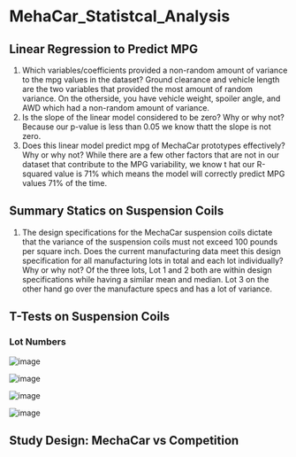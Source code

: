 # MehaCar_Statistcal_Analysis

## Linear Regression to Predict MPG
1. Which variables/coefficients provided a non-random amount of variance to the mpg values in the dataset?
    Ground clearance and vehicle length are the two variables that provided the most amount of random variance. On the otherside, you have vehicle weight, spoiler angle, and AWD which had a non-random amount of variance. 
2. Is the slope of the linear model considered to be zero? Why or why not?
    Because our p-value is less than 0.05 we know thatt the slope is not zero. 
3. Does this linear model predict mpg of MechaCar prototypes effectively? Why or why not?
    While there are a few other factors that are not in our dataset that contribute to the MPG variability, we know t hat our R-squared value is 71% which means the model will correctly predict MPG values 71% of the time.

## Summary Statics on Suspension Coils
1. The design specifications for the MechaCar suspension coils dictate that the variance of the suspension coils must not exceed 100 pounds per square inch. Does the current manufacturing data meet this design specification for all manufacturing lots in total and each lot individually? Why or why not?
   Of the three lots, Lot 1 and 2 both are within design specifications while having a similar mean and median. Lot 3 on the other hand go over the manufacture specs and has a lot of variance. 

## T-Tests on Suspension Coils

### Lot Numbers
![image](https://user-images.githubusercontent.com/95777297/162599680-79cbf070-0a5e-45f6-94f5-b637d4ee58fa.png)

![image](https://user-images.githubusercontent.com/95777297/162599675-af631e9f-e82e-44e4-91c3-3600b950ed5f.png)

![image](https://user-images.githubusercontent.com/95777297/162599686-80db2e85-e537-4937-8368-d2bfe853e1db.png)

![image](https://user-images.githubusercontent.com/95777297/162599688-2f176b23-8ccf-4cd8-a06d-8d84254a0d3d.png)


## Study Design: MechaCar vs Competition


